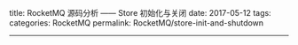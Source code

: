 title: RocketMQ 源码分析 —— Store 初始化与关闭
date: 2017-05-12
tags:
categories: RocketMQ
permalink: RocketMQ/store-init-and-shutdown

-------